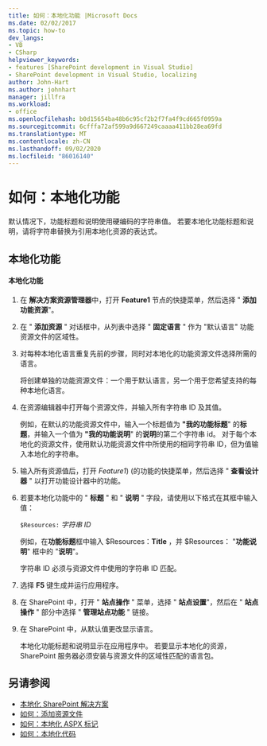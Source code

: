 ```yaml
---
title: 如何：本地化功能 |Microsoft Docs
ms.date: 02/02/2017
ms.topic: how-to
dev_langs:
- VB
- CSharp
helpviewer_keywords:
- features [SharePoint development in Visual Studio]
- SharePoint development in Visual Studio, localizing
author: John-Hart
ms.author: johnhart
manager: jillfra
ms.workload:
- office
ms.openlocfilehash: b0d15654ba48b6c95cf2b2f7fa4f9cd665f0959a
ms.sourcegitcommit: 6cfffa72af599a9d667249caaaa411bb28ea69fd
ms.translationtype: MT
ms.contentlocale: zh-CN
ms.lasthandoff: 09/02/2020
ms.locfileid: "86016140"
---
```

# <a name="how-to-localize-a-feature"></a>如何：本地化功能
  默认情况下，功能标题和说明使用硬编码的字符串值。 若要本地化功能标题和说明，请将字符串替换为引用本地化资源的表达式。

## <a name="localize-a-feature"></a>本地化功能

#### <a name="to-localize-a-feature"></a>本地化功能

1. 在 **解决方案资源管理器**中，打开 **Feature1** 节点的快捷菜单，然后选择 " **添加功能资源**"。

2. 在 " **添加资源** " 对话框中，从列表中选择 " **固定语言** " 作为 "默认语言" 功能资源文件的区域性。

3. 对每种本地化语言重复先前的步骤，同时对本地化的功能资源文件选择所需的语言。

     将创建单独的功能资源文件：一个用于默认语言，另一个用于您希望支持的每种本地化语言。

4. 在资源编辑器中打开每个资源文件，并输入所有字符串 ID 及其值。

     例如，在默认的功能资源文件中，输入一个标题值为 **"我的功能标题**" 的**标题**，并输入一个值为 **"我的功能说明**" 的**说明**的第二个字符串 id。 对于每个本地化的资源文件，使用默认功能资源文件中所使用的相同字符串 ID，但为值输入本地化的字符串。

5. 输入所有资源值后，打开 *Feature1*)  (的功能的快捷菜单，然后选择 " **查看设计器** " 以打开功能设计器中的功能。

6. 若要本地化功能中的 " **标题** " 和 " **说明** " 字段，请使用以下格式在其框中输入值：

     `$Resources:` *字符串 ID*

     例如，在**功能标题**框中输入 $Resources：**Title** ，并 $Resources： "**功能说明**" 框中的 "**说明**"。

     字符串 ID 必须与资源文件中使用的字符串 ID 匹配。

7. 选择 **F5** 键生成并运行应用程序。

8. 在 SharePoint 中，打开 " **站点操作** " 菜单，选择 " **站点设置**"，然后在 " **站点操作** " 部分中选择 " **管理站点功能** " 链接。

9. 在 SharePoint 中，从默认值更改显示语言。

     本地化功能标题和说明显示在应用程序中。 若要显示本地化的资源，SharePoint 服务器必须安装与资源文件的区域性匹配的语言包。

## <a name="see-also"></a>另请参阅
- [本地化 SharePoint 解决方案](../sharepoint/localizing-sharepoint-solutions.md)
- [如何：添加资源文件](../sharepoint/how-to-add-a-resource-file.md)
- [如何：本地化 ASPX 标记](../sharepoint/how-to-localize-aspx-markup.md)
- [如何：本地化代码](../sharepoint/how-to-localize-code.md)

